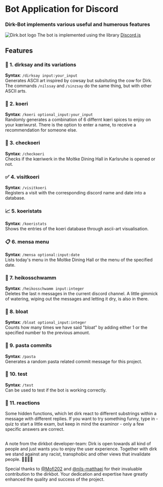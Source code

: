 # Bot Application for Discord
### Dirk-Bot implements various useful and humerous features
![Dirk.bot logo](https://media.discordapp.net/attachments/1062655818794803231/1062677815029407754/DIRKBOT.png)
The bot is implemented using the library [Discord.js](https://discord.js.org)

## Features
### 💬 1. dirksay and its variations
**Syntax**: `/dirksay input:your_input` <br>
Generates ASCII art inspired by cowsay but subsituting the cow for Dirk. The commands `/nilssay` and `/sinzsay` do the same thing, but with other ASCII arts.

### 🌭 2. koeri
**Syntax**: `/koeri optional_input:your_input` <br>
Randomly generates a combination of 6 differnt kœri spices to enjoy on your kœriwurst. There is the option to enter a name, to receive a recommendation for someone else.

### 🔎 3. checkoeri
**Syntax**: `/checkoeri` <br>
Checks if the kœriwerk in the Moltke Dining Hall in Karlsruhe is opened or not.

### ✅ 4. visitkoeri
**Syntax**: `/visitkoeri` <br>
Registers a visit with the corresponding discord name and date into a database.

### 📈 5. koeristats
**Syntax**: `/koeristats` <br>
Shows the entries of the koeri database through ascii-art visualisation.

### 📋 6. mensa menu
**Syntax**: `/mensa optional:input:date` <br>
Lists today's menu in the Moltke Dining Hall or the menu of the specified date.

### 🧽 7. heikosschwamm
**Syntax**: `/heikosschwamm input:integer` <br>
Deletes the last n messages in the current discord channel. A little gimmick of watering, wiping out the messages and letting it dry, is also in there.

### 🎈 8. bloat
**Syntax**: `/bloat optional_input:integer` <br>
Counts how many times we have said "bloat" by adding either 1 or the specified number to the previous amount.

### 🍝 9. pasta commits
**Syntax**: `/pasta` <br>
Generates a random pasta related commit message for this project.

### 📎 10. test
**Syntax**: `/test` <br>
Can be used to test if the bot is working correctly.

### 📨 11. reactions
Some hidden functions, which let dirk react to different substrings within a message with different replies. If you want to try something funny, type in -quiz to start a little exam, but keep in mind the examinor - only a few specific answers are correct.
##
A note from the dirkbot developer-team: Dirk is open towards all kind of people and just wants you to enjoy the user experience. Together with dirk we stand against any racist, transphobic and other views that invalidate people. 🏳️‍🌈🏳️‍⚧️

Special thanks to [@Mofi202](https://github.com/Mofi202) and [@nils-matthaei](https://github.com/nils-matthaei) for their invaluable contribution to the dirkbot. Your dedication and expertise have greatly enhanced the quality and success of the project. 
